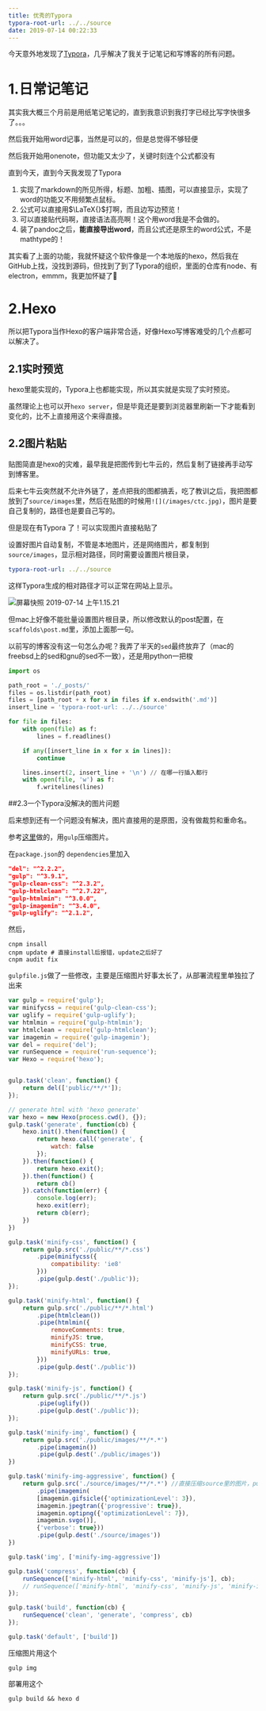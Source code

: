 ```yaml
---
title: 优秀的Typora
typora-root-url: ../../source
date: 2019-07-14 00:22:33
---
```


今天意外地发现了[Typora](https://typora.io/)，几乎解决了我关于记笔记和写博客的所有问题。

# 1.日常记笔记

其实我大概三个月前是用纸笔记笔记的，直到我意识到我打字已经比写字快很多了。。。

然后我开始用word记事，当然是可以的，但是总觉得不够轻便

然后我开始用onenote，但功能又太少了，关键时刻连个公式都没有



直到今天，直到今天我发现了Typora

1. 实现了markdown的所见所得，标题、加粗、插图，可以直接显示，实现了word的功能又不用频繁点鼠标。
2. 公式可以直接用$\LaTeX{}$打啊，而且边写边预览！
3. 可以直接贴代码啊，直接语法高亮啊！这个用word我是不会做的。
4. 装了pandoc之后，**能直接导出word**，而且公式还是原生的word公式，不是mathtype的！

其实看了上面的功能，我就怀疑这个软件像是一个本地版的hexo，然后我在GitHub上找，没找到源码，但找到了到了Typora的组织，里面的仓库有node、有electron，emmm，我更加怀疑了🤔

# 2.Hexo

所以把Typora当作Hexo的客户端非常合适，好像Hexo写博客难受的几个点都可以解决了。

## 2.1实时预览

hexo里能实现的，Typora上也都能实现，所以其实就是实现了实时预览。

虽然理论上也可以开`hexo server`，但是毕竟还是要到浏览器里刷新一下才能看到变化的，比不上直接用这个来得直接。

## 2.2图片粘贴

贴图简直是hexo的灾难，最早我是把图传到七牛云的，然后复制了链接再手动写到博客里。

后来七牛云突然就不允许外链了，差点把我的图都搞丢，吃了教训之后，我把图都放到了`source/images`里，然后在贴图的时候用`![](/images/ctc.jpg)`，图片是要自己复制的，路径也是要自己写的。

但是现在有Typora 了！可以实现图片直接粘贴了

设置好图片自动复制，不管是本地图片，还是网络图片，都复制到`source/images`，显示相对路径，同时需要设置图片根目录，

```yaml
typora-root-url: ../../source
```

这样Typora生成的相对路径才可以正常在网站上显示。

![屏幕快照 2019-07-14 上午1.15.21](/images/屏幕快照2019-07-14上午1.15.21-3039456.png)

但mac上好像不能批量设置图片根目录，所以修改默认的post配置，在`scaffolds\post.md`里，添加上面那一句。

以前写的博客没有这一句怎么办呢？我弄了半天的`sed`最终放弃了（mac的freebsd上的sed和gnu的sed不一致），还是用python一把梭

```python
import os

path_root = './_posts/'
files = os.listdir(path_root)
files = [path_root + x for x in files if x.endswith('.md')]
insert_line = 'typora-root-url: ../../source'

for file in files:
    with open(file) as f:
        lines = f.readlines()

    if any([insert_line in x for x in lines]):
        continue

    lines.insert(2, insert_line + '\n') // 在哪一行插入都行
    with open(file, 'w') as f:
        f.writelines(lines)
```

##2.3一个Typora没解决的图片问题

后来想到还有一个问题没有解决，图片直接用的是原图，没有做裁剪和重命名。

参考[这里](https://www.karlzhou.com/articles/compress-minify-hexo/)做的，用`gulp`压缩图片。

在`package.json`的 `dependencies`里加入

```json
"del": "^2.2.2",
"gulp": "^3.9.1",
"gulp-clean-css": "^2.3.2",
"gulp-htmlclean": "^2.7.22",
"gulp-htmlmin": "^3.0.0",
"gulp-imagemin": "^3.4.0",
"gulp-uglify": "^2.1.2",
```

然后，

```shell
cnpm insall
cnpm update # 直接install后报错，update之后好了
cnpm audit fix
```

`gulpfile.js`做了一些修改，主要是压缩图片好事太长了，从部署流程里单独拉了出来

```javascript
var gulp = require('gulp');
var minifycss = require('gulp-clean-css');
var uglify = require('gulp-uglify');
var htmlmin = require('gulp-htmlmin');
var htmlclean = require('gulp-htmlclean');
var imagemin = require('gulp-imagemin');
var del = require('del');
var runSequence = require('run-sequence');
var Hexo = require('hexo');


gulp.task('clean', function() {
    return del(['public/**/*']);
});

// generate html with 'hexo generate'
var hexo = new Hexo(process.cwd(), {});
gulp.task('generate', function(cb) {
    hexo.init().then(function() {
        return hexo.call('generate', {
            watch: false
        });
    }).then(function() {
        return hexo.exit();
    }).then(function() {
        return cb()
    }).catch(function(err) {
        console.log(err);
        hexo.exit(err);
        return cb(err);
    })
})

gulp.task('minify-css', function() {
    return gulp.src('./public/**/*.css')
        .pipe(minifycss({
            compatibility: 'ie8'
        }))
        .pipe(gulp.dest('./public'));
});

gulp.task('minify-html', function() {
    return gulp.src('./public/**/*.html')
        .pipe(htmlclean())
        .pipe(htmlmin({
            removeComments: true,
            minifyJS: true,
            minifyCSS: true,
            minifyURLs: true,
        }))
        .pipe(gulp.dest('./public'))
});

gulp.task('minify-js', function() {
    return gulp.src('./public/**/*.js')
        .pipe(uglify())
        .pipe(gulp.dest('./public'));
});

gulp.task('minify-img', function() {
    return gulp.src('./public/images/**/*.*')
        .pipe(imagemin())
        .pipe(gulp.dest('./public/images'))
})

gulp.task('minify-img-aggressive', function() {
    return gulp.src('./source/images/**/*.*') //直接压缩source里的图片，public里的不管了
        .pipe(imagemin(
        [imagemin.gifsicle({'optimizationLevel': 3}), 
        imagemin.jpegtran({'progressive': true}), 
        imagemin.optipng({'optimizationLevel': 7}), 
        imagemin.svgo()],
        {'verbose': true}))
        .pipe(gulp.dest('./source/images'))
})

gulp.task('img', ['minify-img-aggressive'])

gulp.task('compress', function(cb) {
    runSequence(['minify-html', 'minify-css', 'minify-js'], cb);
    // runSequence(['minify-html', 'minify-css', 'minify-js', 'minify-img-aggressive'], cb);
});

gulp.task('build', function(cb) {
    runSequence('clean', 'generate', 'compress', cb)
});

gulp.task('default', ['build'])
```

压缩图片用这个

```
gulp img
```

部署用这个

```
gulp build && hexo d
```